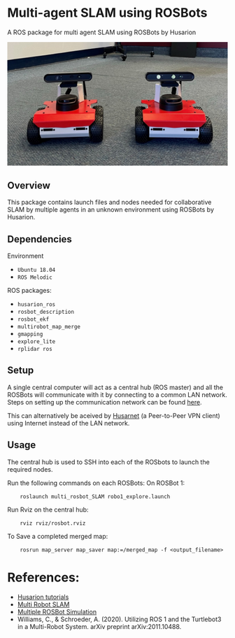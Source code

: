 # Multi-agent SLAM using ROSBots
A ROS package for multi agent SLAM using ROSBots by Husarion

![ROSBot2](rosbots.jpeg)

## Overview ##
This package contains launch files and nodes needed for collaborative SLAM by multiple agents in an unknown environment using ROSBots by Husarion.

## Dependencies ##
Environment
- `Ubuntu 18.04`
- `ROS Melodic`

ROS packages:
- `husarion_ros`
- `rosbot_description`
- `rosbot_ekf`
- `multirobot_map_merge`
- `gmapping`
- `explore_lite`
- `rplidar ros`

## Setup ##
A single central computer will act as a central hub (ROS master) and all the ROSBots will communicate with it by connecting to a common LAN network. Steps on setting up the communication network can be found [here](https://husarion.com/tutorials/ros-tutorials/5-running-ros-on-multiple-machines).

This can alternatively be aceived by [Husarnet](https://husarnet.com/) (a Peer-to-Peer VPN client) using Internet instead of the LAN network. 

## Usage
The central hub is used to SSH into each of the ROSbots to launch the required nodes.

Run the following commands on each ROSBots:
On ROSBot 1:
```
    roslaunch multi_rosbot_SLAM robo1_explore.launch 
```

Run Rviz on the central hub:
```
    rviz rviz/rosbot.rviz
```

To Save a completed merged map:
```
    rosrun map_server map_saver map:=/merged_map -f <output_filename>
```

# References:
- [Husarion tutorials](https://husarion.com/tutorials/)
- [Multi Robot SLAM](https://answers.ros.org/question/41433/multiple-robots-simulation-and-navigation/)
- [Multiple ROSBot Simulation](https://github.com/adamkrawczyk/multiple_rosbots_simulation)
- Williams, C., & Schroeder, A. (2020). Utilizing ROS 1 and the Turtlebot3 in a Multi-Robot System. arXiv preprint arXiv:2011.10488.



